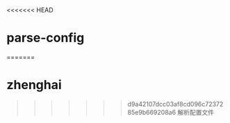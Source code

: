 <<<<<<< HEAD
# parse-config
=======
# zhenghai
>>>>>>> d9a42107dcc03af8cd096c7237285e9b669208a6
解析配置文件
